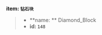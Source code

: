 <!-- BEGIN_AUTOGEN: do NOT edit in this block -->

**item: `钻石块`**

> * **name: ** Diamond_Block
> * **id: `148`**

<!-- END_AUTOGEN-->
